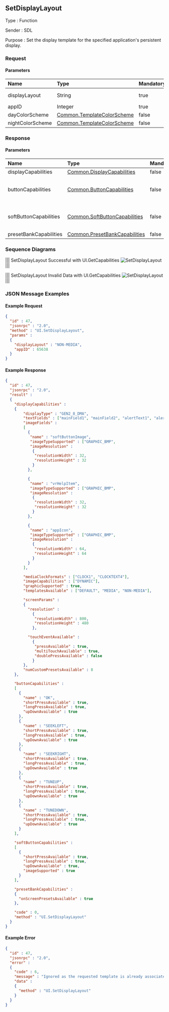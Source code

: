 ## SetDisplayLayout

Type
: Function

Sender
: SDL

Purpose
: Set the display template for the specified application's persistent display.

### Request

#### Parameters

|Name|Type|Mandatory|Additional|
|:---|:---|:--------|:---------|
|displayLayout|String|true|maxlength: 500|
|appID|Integer|true||
|dayColorScheme|[Common.TemplateColorScheme](../../common/structs/#templatecolorscheme)|false||
|nightColorScheme|[Common.TemplateColorScheme](../../common/structs/#templatecolorscheme)|false||

### Response

#### Parameters

|Name|Type|Mandatory|Additional|
|:---|:---|:--------|:---------|
|displayCapabilities|[Common.DisplayCapabilities](../../common/structs/#displaycapabilities)|false||
|buttonCapabilities|[Common.ButtonCapabilities](../../common/structs/#buttoncapabilities)|false|array: true<br>minsize: 1<br>maxsize: 100|
|softButtonCapabilities|[Common.SoftButtonCapabilities](../../common/structs/#softbuttoncapabilities)|false|array: true<br>minsize: 1<br>maxsize: 100|
|presetBankCapabilities|[Common.PresetBankCapabilities](../../common/structs/#presetbankcapabilities)|false||

### Sequence Diagrams

|||
SetDisplayLayout Successful with UI.GetCapabilities
![SetDisplayLayout](./assets/SetDisplayLayoutSuccessGetCapabilities.png)
|||

|||
SetDisplayLayout Invalid Data with UI.GetCapabilities
![SetDisplayLayout](./assets/SetDisplayLayoutInvalidData.png)
|||

### JSON Message Examples

#### Example Request

```json
{
  "id" : 47,
  "jsonrpc" : "2.0",
  "method" : "UI.SetDisplayLayout",
  "params" :
  {
    "displayLayout" : "NON-MEDIA",
    "appID" : 65638
  }
}
```

#### Example Response

```json
{
  "id" : 47,
  "jsonrpc" : "2.0",
  "result" :
  {
    "displayCapabilities" :
    {
        "displayType" : "GEN2_8_DMA",
        "textFields" : ["mainField1", "mainField2", "alertText1", "alertText2", "alertText3", "scrollableMessageBody", "initialInteractionText", "navigationText1", "navigationText2", "audioPassThruDisplayText1", "audioPassThruDisplayText2", "notificationText"],
        "imageFields" :
        [
          {
           "name" : "softButtonImage",
           "imageTypeSupported" : ["GRAPHIC_BMP",                       "GRAPHIC_JPEG", "GRAPHIC_PNG"],
           "imageResolution" :
            {
             "resolutionWidth" : 32,
             "resolutionHeight" : 32
            }
          },

          {
           "name" : "vrHelpItem",
           "imageTypeSupported" : ["GRAPHIC_BMP",                       "GRAPHIC_JPEG", "GRAPHIC_PNG"],
           "imageResolution" :
            {
             "resolutionWidth" : 32,
             "resolutionHeight" : 32
            }
          },

          {
           "name" : "appIcon",
           "imageTypeSupported" : ["GRAPHIC_BMP",                       "GRAPHIC_JPEG", "GRAPHIC_PNG"],
           "imageResolution" :
            {
             "resolutionWidth" : 64,
             "resolutionHeight" : 64
            }
          }
        ],

        "mediaClockFormats" : ["CLOCK1", "CLOCKTEXT4"],
        "imageCapabilities" : ["DYNAMIC"],
        "graphicSupported" : true,
        "templatesAvailable" : ["DEFAULT", "MEDIA", "NON-MEDIA"],

        "screenParams" :
        {
          "resolution" :
            {
             "resolutionWidth" : 800,
             "resolutionHeight" : 480
            },

          "touchEventAvailable" :
            {
             "pressAvailable" : true,
             "multiTouchAvailable" : true,
             "doublePressAvailable" : false
            }
        },
        "numCustomPresetsAvailable" : 8
    },

    "buttonCapabilities" :
    [
      {
        "name" : "OK",
        "shortPressAvailable" : true,
        "longPressAvailable" : true,
        "upDownAvailable" : true
      },
      {
        "name" : "SEEKLEFT",
        "shortPressAvailable" : true,
        "longPressAvailable" : true,
        "upDownAvailable" : true
      },
      {
        "name" : "SEEKRIGHT",
        "shortPressAvailable" : true,
        "longPressAvailable" : true,
        "upDownAvailable" : true
      },
      {
        "name" : "TUNEUP",
        "shortPressAvailable" : true,
        "longPressAvailable" : true,
        "upDownAvailable" : true
      },
      {
        "name" : "TUNEDOWN",
        "shortPressAvailable" : true,
        "longPressAvailable" : true,
        "upDownAvailable" : true
      }
    ],

    "softButtonCapabilities" :
    [
      {
        "shortPressAvailable" : true,
        "longPressAvailable" : true,
        "upDownAvailable" : true,
        "imageSupported" : true
      }
    ],

    "presetBankCapabilities" :
    {
      "onScreenPresetsAvailable" : true
    },

    "code" : 0,
    "method" : "UI.SetDisplayLayout"
  }
}
```

#### Example Error

```json
{
  "id" : 47,
  "jsonrpc" : "2.0",
  "error" :
  {
    "code" : 6,
    "message" : "Ignored as the requested template is already associated with the named appID",
    "data" :
    {
      "method" : "UI.SetDisplayLayout"
    }
  }
}
```
